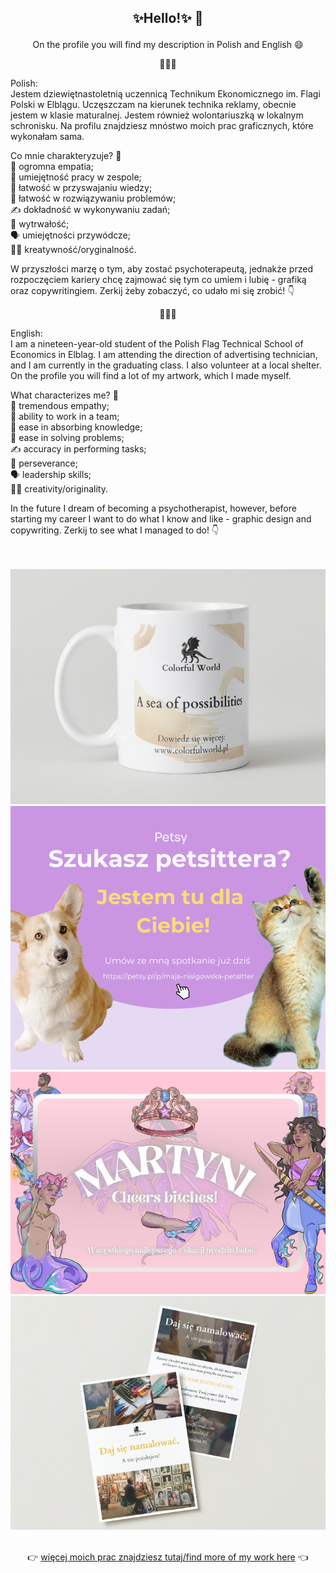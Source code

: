 ## <p align="center">  ✨Hello!✨ 🐝</p>
<p align="center"> On the profile you will find my description in Polish and English 😄

<p align="center"> 🐾🐾🐾 </p>

Polish:<br>
Jestem dziewiętnastoletnią uczennicą Technikum Ekonomicznego im. Flagi Polski w Elblągu. Uczęszczam na kierunek technika reklamy, obecnie jestem w klasie maturalnej. Jestem również wolontariuszką w lokalnym schronisku. Na profilu znajdziesz mnóstwo moich prac graficznych, które wykonałam sama.

Co mnie charakteryzuje? 🔎<br>
🤲 ogromna empatia; <br>
👥 umiejętność pracy w zespole; <br>
🧠 łatwość w przyswajaniu wiedzy; <br>
🤝 łatwość w rozwiązywaniu problemów; <br>
✍️ dokładność w wykonywaniu zadań; <br>
💪 wytrwałość; <br>
🗣 umiejętności przywódcze; <br>
👩‍🎨 kreatywność/oryginalność. <br>

W przyszłości marzę o tym, aby zostać psychoterapeutą, jednakże przed rozpoczęciem kariery chcę zajmować się tym co umiem i lubię - grafiką oraz copywritingiem. 
Zerkij żeby zobaczyć, co udało mi się zrobić! 👇

<p align="center"> 🐾🐾🐾 </p>

English: <br>
I am a nineteen-year-old student of the Polish Flag Technical School of Economics in Elblag. I am attending the direction of advertising technician, and I am currently in the graduating class. I also volunteer at a local shelter. On the profile you will find a lot of my artwork, which I made myself.

What characterizes me? 🔎 <br>
🤲 tremendous empathy; <br>
👥 ability to work in a team; <br>
🧠 ease in absorbing knowledge; <br>
🤝 ease in solving problems; <br>
✍️ accuracy in performing tasks; <br>
💪 perseverance; <br>
🗣 leadership skills; <br>
👩‍🎨 creativity/originality. <br>

In the future I dream of becoming a psychotherapist, however, before starting my career I want to do what I know and like - graphic design and copywriting. 
Zerkij to see what I managed to do! 👇

<br> <br>
![ok](https://github.com/Maja-crd/Maja-crd/blob/main/Projekty/kubek.png)
![ok2](https://github.com/Maja-crd/Maja-crd/blob/main/Projekty/Petsy%20moja%20reklama.png)
![ok3](https://github.com/Maja-crd/Maja-crd/blob/main/Projekty/etykieta%20do%20szampana.png)
![ok4](https://github.com/Maja-crd/Maja-crd/blob/main/Projekty/Ulotka.png)
<br><br>
 <p align="center">👉 <a href="https://github.com/Maja-crd/Maja-crd/tree/main/Projekty" target="_blank">więcej moich prac znajdziesz tutaj/find more of my work here</a> 👈 </p> 




